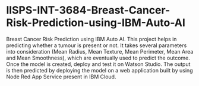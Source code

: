 # llSPS-INT-3684-Breast-Cancer-Risk-Prediction-using-IBM-Auto-AI

Breast Cancer Risk Prediction using IBM Auto AI. This project helps in predicting whether a tumour is present or not. It takes several parameters into consideration (Mean Radius, Mean Texture, Mean Perimeter, Mean Area and Mean Smoothness), which are eventually used to predict the outcome. Once the model is created, deploy and test it on Watson Studio. The output is then predicted by deploying the model on a web application built by using Node Red App Service present in IBM Cloud.
